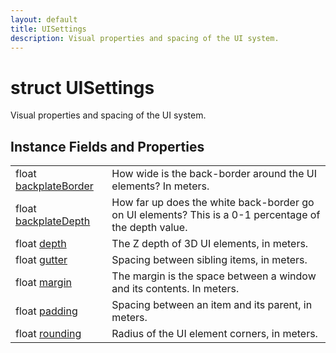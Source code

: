 ```yaml
---
layout: default
title: UISettings
description: Visual properties and spacing of the UI system.
---
```

# struct UISettings

Visual properties and spacing of the UI system.

## Instance Fields and Properties

|  |  |
|--|--|
|float [backplateBorder]({{site.url}}/Pages/StereoKit/UISettings/backplateBorder.html)|How wide is the back-border around the UI elements? In meters.|
|float [backplateDepth]({{site.url}}/Pages/StereoKit/UISettings/backplateDepth.html)|How far up does the white back-border go on UI elements? This is a 0-1 percentage of the depth value.|
|float [depth]({{site.url}}/Pages/StereoKit/UISettings/depth.html)|The Z depth of 3D UI elements, in meters.|
|float [gutter]({{site.url}}/Pages/StereoKit/UISettings/gutter.html)|Spacing between sibling items, in meters.|
|float [margin]({{site.url}}/Pages/StereoKit/UISettings/margin.html)|The margin is the space between a window and its contents. In meters.|
|float [padding]({{site.url}}/Pages/StereoKit/UISettings/padding.html)|Spacing between an item and its parent, in meters.|
|float [rounding]({{site.url}}/Pages/StereoKit/UISettings/rounding.html)|Radius of the UI element corners, in meters.|

